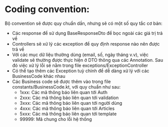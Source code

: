# Coding convention:
Bộ convention sẽ được quy chuẩn dần, nhưng sẽ có một số quy tắc cơ bản:
- Các response để sử dụng BaseResponseDto để bọc ngoài các giá trị trả về
- Controllers sẽ xử lý các exception để quy định response nào nên được trả về
- Với các mục dữ liệu thường dùng (email, số, ngày tháng v.v), việc validate sẽ thường được
thực hiện ở DTO thông qua các Annotation. Sau đó việc xử lý lỗi sẽ nằm trong file
exceptions/ExceptionController
- Có thể tạo thêm các Exception tuỳ chỉnh để dễ dàng xử lý với các BusinessCode khác nhau
- Các Business code sẽ được thêm vào trong file constants/BusinessCode.kt, với quy chuẩn như sau:
  - 1xxx: Các mã thông báo liên quan tới Auth
  - 2xxx: Các mã thông báo liên quan tới validation
  - 3xxx: Các mã thông báo liên quan tới người dùng
  - 4xxx: Các mã thông báo liên quan tới Articles
  - 5xxx: Các mã thông báo liên quan tới template
  - 99999: Mã chung cho lỗi hệ thống